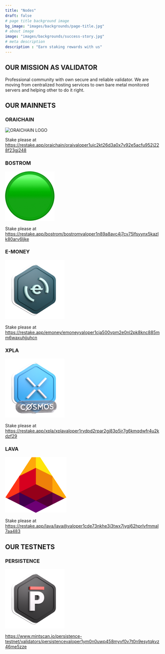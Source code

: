 ```yaml
---
title: "Nodes"
draft: false
# page title background image
bg_image: "images/backgrounds/page-title.jpg"
# about image
image: "images/backgrounds/success-story.jpg"
# meta description
description : "Earn staking rewards with us"
---
```


## OUR MISSION AS VALIDATOR

Professional community with own secure and reliable validator.
We are moving from centralized hosting services to own bare metal monitored servers and helping other to do it right.



## OUR MAINNETS
### ORAICHAIN
![ORAICHAIN LOGO](https://cosmosrun.info/logos/oraichain.png)

Stake please at https://restake.app/oraichain/oraivaloper1ujc2kt26d3a0x7v92e5acfu952j228f23gj248

### BOSTROM
![CYBER LOGO](https://raw.githubusercontent.com/cosmostation/chainlist/main/chain/bostrom/resource/chain_boot.png)

Stake please at https://restake.app/bostrom/bostromvaloper1n89a8avc4j7cv75lfsyynx5kazlk80arv6ljke

### E-MONEY
![E-MONEY LOGO](https://raw.githubusercontent.com/cosmostation/chainlist/main/chain/emoney/resource/chain_emoney.png)

Stake please at https://restake.app/emoney/emoneyvaloper1cja500vpm2e0nl2pk8knc885mm6waxuhjjuhcn

### XPLA
![XPLA LOGO](https://raw.githubusercontent.com/cosmostation/chainlist/main/chain/xpla/resource/chain_xpla.png)

Stake please at https://restake.app/xpla/xplavaloper1rvdpd2rpar2gj83p5jr7g6kmqdwfr4u2kdzf29

### LAVA
![LAVA LOGO](https://raw.githubusercontent.com/cosmostation/chainlist/main/chain/lava/asset/lava.png)

Stake please at
https://restake.app/lava/lava@valoper1cde73nkhe3j3twx7jygj62hprlvfmmal7aa483

## OUR TESTNETS

### PERSISTENCE

![PERSISTENCE LOGO](https://raw.githubusercontent.com/cosmostation/chainlist/main/chain/persistence/resource/chain_persistence.png)

https://www.mintscan.io/persistence-testnet/validators/persistencevaloper1ym0n0uwp458myvf0v7t0n9esytqkvz46me5zze



